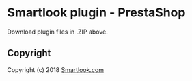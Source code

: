 # Smartlook plugin - PrestaShop

Download plugin files in .ZIP above.

## Copyright

Copyright (c) 2018 [Smartlook.com](https://www.smartlook.com/)